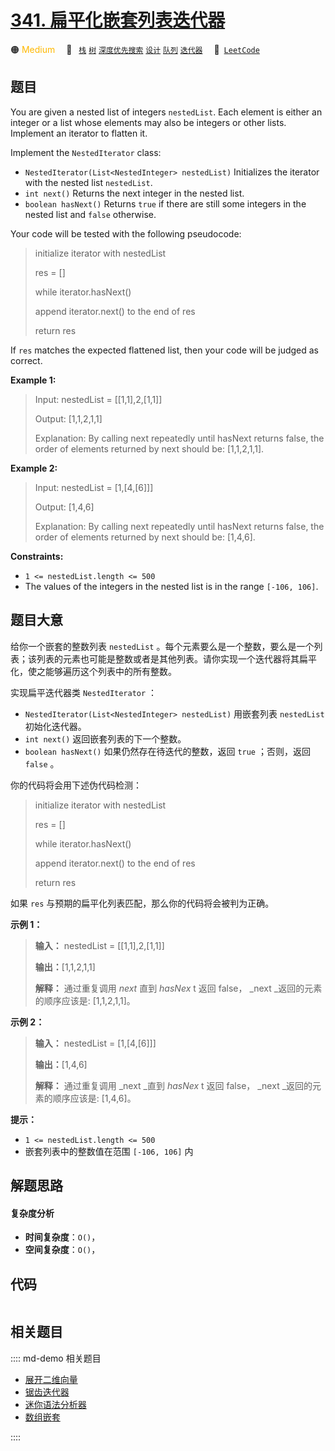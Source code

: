 # [341. 扁平化嵌套列表迭代器](https://leetcode.com/problems/flatten-nested-list-iterator)

🟠 <font color=#ffb800>Medium</font>&emsp; 🔖&ensp; [`栈`](/leetcode/outline/tag/stack.md) [`树`](/leetcode/outline/tag/tree.md) [`深度优先搜索`](/leetcode/outline/tag/depth-first-search.md) [`设计`](/leetcode/outline/tag/design.md) [`队列`](/leetcode/outline/tag/queue.md) [`迭代器`](/leetcode/outline/tag/iterator.md)&emsp; 🔗&ensp;[`LeetCode`](https://leetcode.com/problems/flatten-nested-list-iterator)


## 题目

You are given a nested list of integers `nestedList`. Each element is either
an integer or a list whose elements may also be integers or other lists.
Implement an iterator to flatten it.

Implement the `NestedIterator` class:

  * `NestedIterator(List<NestedInteger> nestedList)` Initializes the iterator with the nested list `nestedList`.
  * `int next()` Returns the next integer in the nested list.
  * `boolean hasNext()` Returns `true` if there are still some integers in the nested list and `false` otherwise.

Your code will be tested with the following pseudocode:

> 
> 
> 
> 
> 
> initialize iterator with nestedList
> 
> res = []
> 
> while iterator.hasNext()
> 
> > 
> append iterator.next() to the end of res
> 
> return res
> 
> 

If `res` matches the expected flattened list, then your code will be judged as
correct.



**Example 1:**

> Input: nestedList = [[1,1],2,[1,1]]
> 
> Output: [1,1,2,1,1]
> 
> Explanation: By calling next repeatedly until hasNext returns false, the order of elements returned by next should be: [1,1,2,1,1].

**Example 2:**

> Input: nestedList = [1,[4,[6]]]
> 
> Output: [1,4,6]
> 
> Explanation: By calling next repeatedly until hasNext returns false, the order of elements returned by next should be: [1,4,6].

**Constraints:**

  * `1 <= nestedList.length <= 500`
  * The values of the integers in the nested list is in the range `[-106, 106]`.


## 题目大意

给你一个嵌套的整数列表 `nestedList`
。每个元素要么是一个整数，要么是一个列表；该列表的元素也可能是整数或者是其他列表。请你实现一个迭代器将其扁平化，使之能够遍历这个列表中的所有整数。

实现扁平迭代器类 `NestedIterator` ：

  * `NestedIterator(List<NestedInteger> nestedList)` 用嵌套列表 `nestedList` 初始化迭代器。
  * `int next()` 返回嵌套列表的下一个整数。
  * `boolean hasNext()` 如果仍然存在待迭代的整数，返回 `true` ；否则，返回 `false` 。

你的代码将会用下述伪代码检测：

> 
> 
> 
> 
> 
> initialize iterator with nestedList
> 
> res = []
> 
> while iterator.hasNext()
> 
> > 
> append iterator.next() to the end of res
> 
> return res

如果 `res` 与预期的扁平化列表匹配，那么你的代码将会被判为正确。



**示例 1：**

> 
> 
> 
> 
> 
> **输入：** nestedList = [[1,1],2,[1,1]]
> 
> **输出：**[1,1,2,1,1]
> 
> **解释：** 通过重复调用 _next_ 直到 _hasNex_ t 返回 false， _next  _返回的元素的顺序应该是: [1,1,2,1,1]。

**示例 2：**

> 
> 
> 
> 
> 
> **输入：** nestedList = [1,[4,[6]]]
> 
> **输出：**[1,4,6]
> 
> **解释：** 通过重复调用 _next  _直到 _hasNex_ t 返回 false， _next  _返回的元素的顺序应该是: [1,4,6]。
> 
> 



**提示：**

  * `1 <= nestedList.length <= 500`
  * 嵌套列表中的整数值在范围 `[-106, 106]` 内


## 解题思路

#### 复杂度分析

- **时间复杂度**：`O()`，
- **空间复杂度**：`O()`，

## 代码

```javascript

```

## 相关题目

:::: md-demo 相关题目
- [展开二维向量](https://leetcode.com/problems/flatten-2d-vector)
- [锯齿迭代器](https://leetcode.com/problems/zigzag-iterator)
- [迷你语法分析器](https://leetcode.com/problems/mini-parser)
- [数组嵌套](https://leetcode.com/problems/array-nesting)

::::
